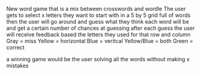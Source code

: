 New word game that is a mix between crosswords and wordle
The user gets to select x letters they want to start with in a 5 by 5 grid full of words
then the user will go around and guess what they think each word will be and get a certain number of chances at guessing
after each guess the user will receive feedback based the letters they used for that row and column 
Gray = miss
Yellow = horizontal
Blue = veritcal
Yellow/Blue = both
Green = correct

a winning game would be the user solving all the words without making x mistakes
